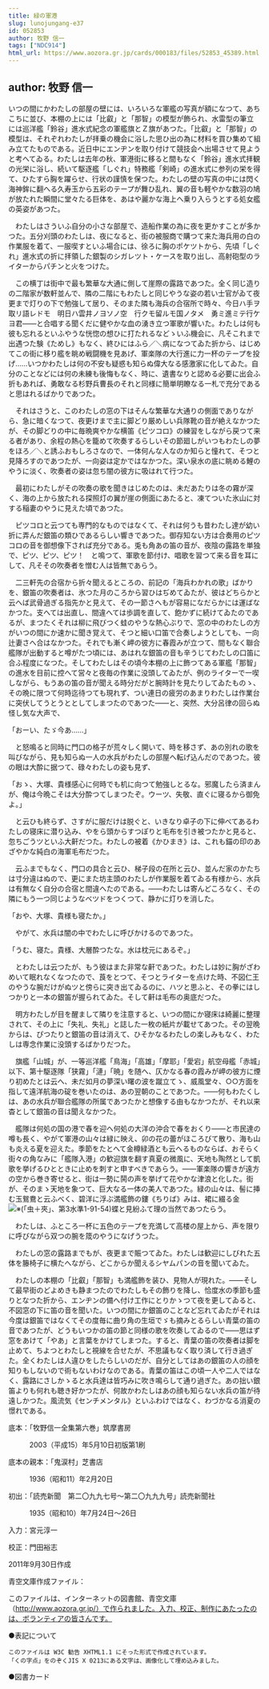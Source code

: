 ```yaml
---
title: 緑の軍港
slug: lunojungang-e37
id: 052853
author: 牧野 信一
tags: ["NDC914"]
html_url: https://www.aozora.gr.jp/cards/000183/files/52853_45389.html
---
```


## author: 牧野 信一

いつの間にかわたしの部屋の壁には、いろいろな軍艦の写真が額になつて、あちこちに並び、本棚の上には「比叡」と「那智」の模型が飾られ、水雷型の筆立には巡洋艦「鈴谷」進水式紀念の軍艦旗とＺ旗があつた。「比叡」と「那智」の模型は、それぞれわたしが拝乗の機会に浴した思ひ出の為に材料を買ひ集めて組み立てたものである。近日中にエンヂンを取り付けて競技会へ出場させて見ようと考へてゐる。わたしは去年の秋、軍港街に移ると間もなく「鈴谷」進水式拝観の光栄に浴し、続いて駆逐艦「しぐれ」特務艦「剣崎」の進水式に参列の栄を得て、ひたすら胸を躍らせ、行状の謹慎を保つた。わたしの壁の写真の中には閃く海神鉾に翻へる久寿玉から五彩のテープが舞ひ乱れ、翼の音も軽やかな数羽の鳩が放たれた瞬間に堂々たる巨体を、あはや麗かな海上へ乗り入らうとする処女艦の英姿があつた。

　わたしはさういふ自分の小さな部屋で、造船作業の為に夜を更かすことが多かつた。五分刈頭のわたしは、夜になると、街の被服商で購つて来た海兵用の白の作業服を着て、一服喫すといふ場合には、徐ろに胸のポケツトから、先頃「しぐれ」進水式の折に拝領した銀製のシガレツト・ケースを取り出し、高射砲型のライターからパチンと火をつけた。

　この横丁は街中で最も繁華な大通に側して崖際の露路であつた。全く同じ造りの二階家が数軒並んで、隣の二階にもわたしと同じやうな姿の若い士官がゐて夜更まで灯りの下で勉強して居り、そのまた隣も海兵の合宿所で時々、今日ハ手ヲ取リ語レドモ　明日ハ雲井ノヨソノ空　行クモ留ルモ国ノタメ　勇ミ進ミテ行ケヨ君――と合唱する聞くだに健やかな血の湧き立つ軍歌が響いた。わたしは何も彼も忘れるといふやうな恍惚の想ひに打たれるなどゝいふ機会に、凡そこれまで出遇つた験《ためし》もなく、終ひにはふら／＼病になつてゐた折から、はじめてこの街に移り艦を眺め戦闘機を見あげ、軍楽隊の大行進に力一杯のテープを投げ……いつかわたしは何の不安も疑惑も知らぬ偉大なる感激家に化してゐた。自分のことなどには何の未練も後悔もなく、時に、遺書なりと認める必要に出会ふ折もあれば、勇敢なる杉野兵曹長のそれと同様に簡単明瞭なる一札で充分であると思はれるばかりであつた。

　それはさうと、このわたしの窓の下はそんな繁華な大通りの側面でありながら、急に暗くなつて、夜更けまで主に脚どり厳めしい兵隊靴の音が絶えなかつたが、その脚どりの中に毎晩爽やかな横笛《ピツコロ》の練習をしながら戻つて来る者があり、余程の熱心を籠めて吹奏するらしいその節廻しがいつもわたしの夢をほろ／＼と誘ふおもしろさなので、一体何んな人なのか知らと憧れて、そつと見降ろすのであつたが、一向姿は定かではなかつた。深い泉水の底に眺める鯉のやうに淡く、吹奏者の姿は忽ち闇の彼方に吸はれて行つた。

　最初にわたしがその吹奏の歌を聞きはじめたのは、未だあたりは冬の霧が深く、海の上から放たれる探照灯の翼が崖の側面にあたると、凍てついた氷山に対する稲妻のやうに見えた頃であつた。



　ピツコロと云つても専門的なものではなくて、それは何うも昔わたし達が幼い折に弄んだ銀笛の類ひであるらしい響きであつた。御存知ない方は合奏用のピツコロの音を御想像下されば充分である。兎も角あの笛の音が、夜陰の露路を単独で、ピツ、ピツ、ピツ！　と鳴つて、軍歌を節付け、唱歌を習つて来る音を耳にして、凡そその吹奏者を憎む人は皆無であらう。

　二三軒先の合宿から折々聞えるところの、前記の「海兵わかれの歌」ばかりを、銀笛の吹奏者は、氷つた月のころから習ひはぢめてゐたが、彼はどちらかと云へば武骨過ぎる指先かと見えて、その一節さへもが容易になだらかには運ばなかつた。支へては出直し、間違へては歩調を直して、飽かずに続けてゐたのであるが、まつたくそれは柳に飛びつく蛙のやうな熱心ぶりで、窓の中のわたしの方がいつの間にか速かに聞き覚えて、そつと細い口笛で合奏しようとしても、一向辻妻さへ合はなかつた。それでも漸く岬の彼方に春霞みが立つて、間もなく聯合艦隊が出動すると噂がたつ頃には、あはれな銀笛の音も辛うじてわたしの口笛に合ふ程度になつた。そしてわたしはその頃今本棚の上に飾つてある軍艦「那智」の進水を目前に控へて営々と夜毎の作業に没頭してゐたが、例のライターで一喫しながら、もうあの笛の音が聞える時分だがと腕時計を見たりしてゐたものゝ、その晩に限つて何時迄待つても現れず、つい連日の疲労のあまりわたしは作業台に突伏してうとうととしてしまつたのであつた――と、突然、大分呂律の回らぬ怪し気な大声で、

「おーい、たゞ今あ……」

　と怒鳴ると同時に門口の格子が荒々しく開いて、時を移さず、あの別れの歌を叫びながら、見も知らぬ一人の水兵がわたしの部屋へ転げ込んだのであつた。彼の眼は大酔に据つて、碌々わたしの姿も見ず、

「おゝ、大塚、貴様感心に何時でも机に向つて勉強しとるな。邪魔したら済まんが、俺は今晩こそは大分酔つてしまつたぞ。ウーツ、失敬、直ぐに寝るから御免よ。」

　と云ひも終らず、さすがに服だけは脱ぐと、いきなり卓子の下に伸べてあるわたしの寝床に潜り込み、やをら頭からすつぽりと毛布を引き被つたかと見ると、忽ちごうツといふ大鼾だつた。わたしの被着《かひまき》は、これも錨の印のあざやかな純白の海軍毛布だつた。

　云ふまでもなく、門口の具合と云ひ、梯子段の在所と云ひ、並んだ家のかたちは寸分違はぬので、更にまた坊主頭のわたしが作業服を着てゐる有様から、水兵は有無なく自分の合宿と間違へたのである。――わたしは寄んどころなく、その隣にもう一つ同じようなベツドをつくつて、静かに灯りを消した。

「おや、大塚、貴様も寝たか。」

　やがて、水兵は闇の中でわたしに呼びかけるのであつた。

「うむ、寝た。貴様、大層酔つたな。水は枕元にあるぞ。」

　とわたしは云つたが、もう彼はまた非常な鼾であつた。わたしは妙に胸がざわめいて眠れなくなつたので、莨をとつて、そつとライターを点けた時、不図仁王のやうな腕だけがぬツと傍らに突き出てゐるのに、ハツと思ふと、その拳にはしつかりと一本の銀笛が握られてゐた。そして鼾は毛布の奥底だつた。



　明方わたしが目を醒まして隣りを注意すると、いつの間にか寝床は綺麗に整理されて、その上に「失礼、失礼」と誌した一枚の紙片が載せてあつた。その翌晩からは、ぴつたりと銀笛の音は消えて、ひそかなるわたしの楽しみもなく、わたしは専念作業に没頭するばかりだつた。

　旗艦「山城」が、一等巡洋艦「鳥海」「高雄」「摩耶」「愛宕」航空母艦「赤城」以下、第十駆逐隊「狭霧」「漣」「暁」を随へ、仄かなる春の霞みが岬の彼方に煙り初めたとは云へ、未だ如月の夢深い曙の波を蹴立てゝ、威風堂々、○○方面を指して遠洋航海の碇を巻いたのは、あの翌朝のことであつた。――何もわたくしは、あの水兵が聯合艦隊の所属であつたかと想像する由もなかつたが、それ以来杳として銀笛の音は聞えなかつた。

　艦隊は何処の国の港で春を迎へ何処の大洋の沖合で春をおくり――と市民達の噂も長く、やがて軍港の山々は緑に映え、卯の花の蕾がほころびて散り、海も山も炎える夏を迎えた。季節をたとへて金樽緑酒とも云へるものならば、おそらく街々の角なみに「艦隊入港」の歓迎旗を翻す真夏の微風に、天地も陶然として凱歌を挙げるひとときに止めを刺すと申すべきであらう。――軍楽隊の響きが遠方の空から巻き寄せると、街は一勢に鬨の声を挙げて花やかな津浪と化した。街が、そのまゝ天地を象つて、巨大なる一体の美人であつた。緑の山々は、髻に挿む玉鴛鴦と云ふべく、碧洋に浮ぶ満艦飾の鏤《ちりば》みは、裙に綴る金![※(「虫＋夾」、第3水準1-91-54)](https://www.aozora.gr.jp/cards/000183/files/../../../gaiji/1-91/1-91-54.png)蝶と見紛ふて理の当然であつたらう。

　わたしは、ふところ一杯に五色のテープを充満して高楼の屋上から、声を限りに呼びながら双つの腕を筬のやうになげうつた。

　わたしの窓の露路までもが、夜更まで賑つてゐた。わたしは歓迎にしびれた五体を籐椅子に横たへながら、どこからか聞えるシヤムパンの音を聞いてゐた。

　わたしの本棚の「比叡」「那智」も満艦飾を装ひ、見物人が現れた。――そして最早街のどよめきも静まつたのでわたしもその飾りを降し、恰度水の季節も盛りとなつた折から、エンヂンの備へ付け工作にとりかゝつて夜を更してゐると、不図窓の下に笛の音を聞いた。いつの間にか銀笛のことなど忘れてゐたがそれは今度は銀笛ではなくてその度毎に曲り角の生垣でゞも摘みとるらしい青葉の笛の音であつたが、どうもいつかの笛の節と同様の歌を吹奏してゐるので――思はず窓をあけて「やあ」と言葉をかけてしまつた。すると、青葉の笛の吹奏者は脚を止めて、ちよつとわたしと視線を合せたが、不思議もなく取り済して行き過ぎた。全くわたしは人違ひをしたらしいのだが、自分としてはあの銀笛の人の顔を知りもしないので術もないわけなのである。青葉の笛はこの頃一人や二人ではなく、露路にさしかゝると水兵達は皆巧みに吹き鳴らして通り過ぎた。あの拙い銀笛よりも何れも聴き好かつたが、何故かわたしはあの顔も知らない水兵の笛が待遠しかつた。風流気《センチメンタル》といふわけではなく、わづかなる消夏の憬れである。













底本：「牧野信一全集第六巻」筑摩書房

　　　2003（平成15）年5月10日初版第1刷

底本の親本：「鬼涙村」芝書店

　　　1936（昭和11）年2月20日

初出：「読売新聞　第二〇九九七号～第二〇九九九号」読売新聞社

　　　1935（昭和10）年7月24日～26日

入力：宮元淳一

校正：門田裕志

2011年9月30日作成

青空文庫作成ファイル：

このファイルは、インターネットの図書館、青空文庫（http://www.aozora.gr.jp/）で作られました。入力、校正、制作にあたったのは、ボランティアの皆さんです。











●表記について


	このファイルは W3C 勧告 XHTML1.1 にそった形式で作成されています。
	「くの字点」をのぞくJIS X 0213にある文字は、画像化して埋め込みました。







●図書カード